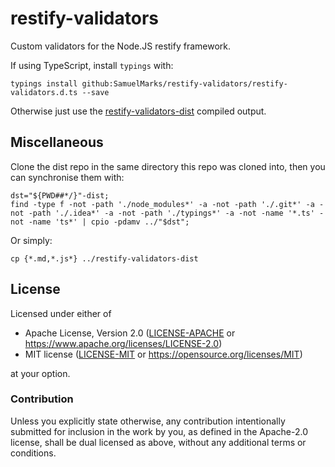 restify-validators
==================

Custom validators for the Node.JS restify framework.

If using TypeScript, install `typings` with:

    typings install github:SamuelMarks/restify-validators/restify-validators.d.ts --save

Otherwise just use the [restify-validators-dist](https://github.com/SamuelMarks/restify-validators-dist) compiled output.

## Miscellaneous

Clone the dist repo in the same directory this repo was cloned into, then you can synchronise them with:

    dst="${PWD##*/}"-dist;
    find -type f -not -path './node_modules*' -a -not -path './.git*' -a -not -path './.idea*' -a -not -path './typings*' -a -not -name '*.ts' -not -name 'ts*' | cpio -pdamv ../"$dst";

Or simply:

    cp {*.md,*.js*} ../restify-validators-dist


## License

Licensed under either of

- Apache License, Version 2.0 ([LICENSE-APACHE](LICENSE-APACHE) or <https://www.apache.org/licenses/LICENSE-2.0>)
- MIT license ([LICENSE-MIT](LICENSE-MIT) or <https://opensource.org/licenses/MIT>)

at your option.

### Contribution

Unless you explicitly state otherwise, any contribution intentionally submitted
for inclusion in the work by you, as defined in the Apache-2.0 license, shall be
dual licensed as above, without any additional terms or conditions.
